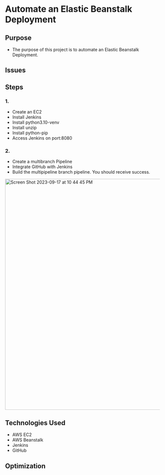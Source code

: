 # Automate an Elastic Beanstalk Deployment

## Purpose
* The purpose of this project is to automate an Elastic Beanstalk Deployment.

## Issues

## Steps

### 1.

* Create an EC2
* Install Jenkins
* Install python3.10-venv
* Install unzip
* Install python-pip
* Access Jenkins on port:8080

### 2.
* Create a multibranch Pipeline
* Integrate GitHub with Jenkins
* Build the multipipeline branch pipeline. You should receive success.
<img width="749" alt="Screen Shot 2023-09-17 at 10 44 45 PM" src="https://github.com/DarrielleEvans/AutomateDeployment/assets/89504317/647efe71-0020-4202-a8e6-fcbfcc77c789">

## Technologies Used
* AWS EC2
* AWS Beanstalk
* Jenkins
* GitHub
## Optimization
